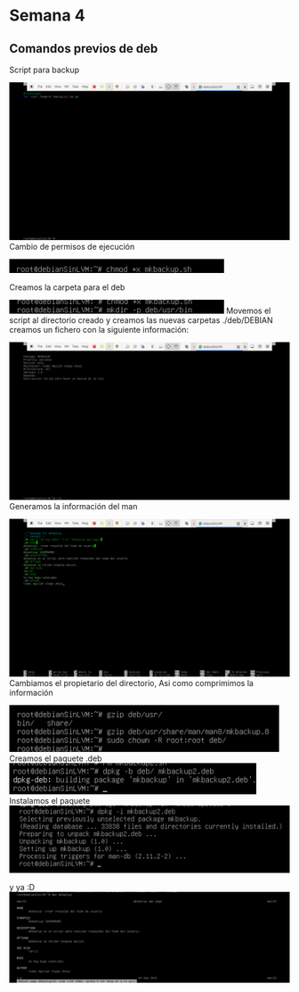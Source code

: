 # Semana 4
## Comandos previos de deb
Script para backup

![im1](https://github.com/Sloot25/SistemasUnix/blob/main/Semanas/Semana4/Screenshot%20from%202024-11-18%2018-33-46.png)
Cambio de permisos de ejecución 

![im2](https://github.com/Sloot25/SistemasUnix/blob/main/Semanas/Semana4/Screenshot%20from%202024-11-18%2018-34-08.png)

Creamos la carpeta para el deb 

![im3](https://github.com/Sloot25/SistemasUnix/blob/main/Semanas/Semana4/Screenshot%20from%202024-11-18%2018-34-40.png)
Movemos el script al directorio creado y creamos las nuevas carpetas 
./deb/DEBIAN 
creamos un fichero con la siguiente información: 

![im2](https://github.com/Sloot25/SistemasUnix/blob/main/Semanas/Semana4/Screenshot%20from%202024-11-18%2018-46-32.png)
Generamos la información del man 

![im4](https://github.com/Sloot25/SistemasUnix/blob/main/Semanas/Semana4/Screenshot%20from%202024-11-18%2018-59-26.png)
Cambiamos el propietario del directorio, Asi como comprimimos la información

![im5](https://github.com/Sloot25/SistemasUnix/blob/main/Semanas/Semana4/Screenshot%20from%202024-11-18%2019-03-08.png)
Creamos el paquete .deb 
![im7](https://github.com/Sloot25/SistemasUnix/blob/main/Semanas/Semana4/Screenshot%20from%202024-11-18%2019-05-05.png)
Instalamos el paquete
![im8](https://github.com/Sloot25/SistemasUnix/blob/main/Semanas/Semana4/Screenshot%20from%202024-11-18%2019-06-40.png)

y ya :D
![im9](https://github.com/Sloot25/SistemasUnix/blob/main/Semanas/Semana4/Screenshot%20from%202024-11-18%2019-08-09.png)
